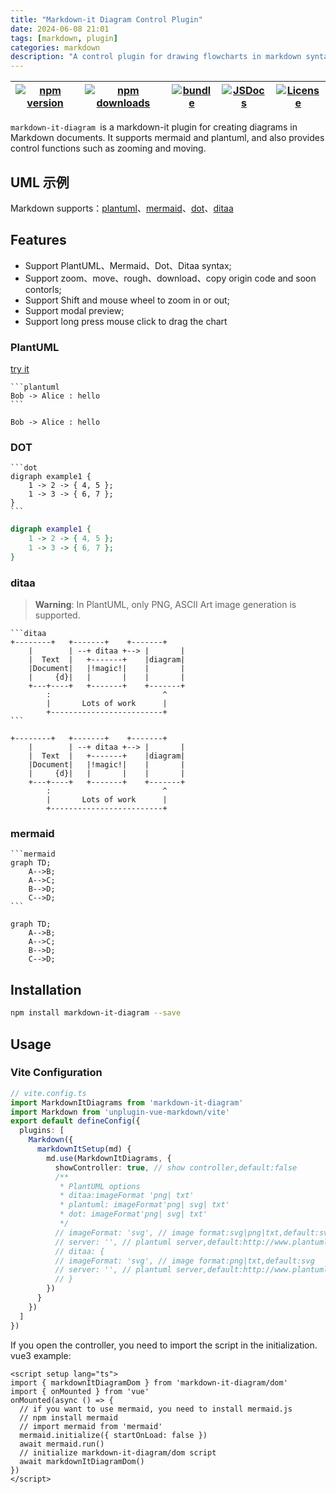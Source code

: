 ```yaml
---
title: "Markdown-it Diagram Control Plugin"
date: 2024-06-08 21:01
tags: [markdown, plugin]
categories: markdown
description: "A control plugin for drawing flowcharts in markdown syntax"
---
```


| [![npm version][npm-version-src]][npm-version-href] | [![npm downloads][npm-downloads-src]][npm-downloads-href] | [![bundle][bundle-src]][bundle-href] | [![JSDocs][jsdocs-src]][jsdocs-href] | [![License][license-src]][license-href] |
| --------------------------------------------------- | --------------------------------------------------------- | ------------------------------------ | ------------------------------------ | --------------------------------------- |

`markdown-it-diagram `is a markdown-it plugin for creating diagrams in Markdown documents. It supports mermaid and plantuml, and also provides control functions such as zooming and moving.

[npm-version-src]: https://img.shields.io/npm/v/markdown-it-diagram?style=flat&colorA=080f12&colorB=5e5e5e
[npm-version-href]: https://npmjs.com/package/markdown-it-diagram
[npm-downloads-src]: https://img.shields.io/npm/dm/markdown-it-diagram?style=flat&colorA=080f12&colorB=5e5e5e
[npm-downloads-href]: https://npmjs.com/package/markdown-it-diagram
[bundle-src]: https://img.shields.io/bundlephobia/minzip/markdown-it-diagram?style=flat&colorA=080f12&colorB=5e5e5e&label=minzip
[bundle-href]: https://bundlephobia.com/result?p=markdown-it-diagram
[license-src]: https://img.shields.io/github/license/rr210/markdown-it-diagram.svg?style=flat&colorA=080f12&colorB=5e5e5e
[license-href]: https://github.com/ryanuo/markdown-it-diagram/blob/main/LICENSE
[jsdocs-src]: https://img.shields.io/badge/jsdocs-reference-080f12?style=flat&colorA=080f12&colorB=5e5e5e
[jsdocs-href]: https://www.jsdocs.io/package/markdown-it-diagram

## UML 示例

Markdown supports：[plantuml](https://plantuml.com/)、[mermaid](https://github.com/mermaid-js/mermaid)、[dot](https://graphviz.gitlab.io/doc/info/lang.html)、[ditaa](https://ditaa.sourceforge.net/)

## Features

- Support PlantUML、Mermaid、Dot、Ditaa syntax;
- Support zoom、move、rough、download、copy origin code and soon contorls;
- Support Shift and mouse wheel to zoom in or out;
- Support modal preview;
- Support long press mouse click to drag the chart

### PlantUML

[try it](https://www.plantuml.com/plantuml/uml/)

````
```plantuml
Bob -> Alice : hello
```
````

```plantuml
Bob -> Alice : hello
```

### DOT

````
```dot
digraph example1 {
    1 -> 2 -> { 4, 5 };
    1 -> 3 -> { 6, 7 };
}
```
````

```dot
digraph example1 {
    1 -> 2 -> { 4, 5 };
    1 -> 3 -> { 6, 7 };
}
```

### ditaa

> **Warning**: In PlantUML, only PNG, ASCII Art image generation is supported.

````
```ditaa
+--------+   +-------+    +-------+
    |        | --+ ditaa +--> |       |
    |  Text  |   +-------+    |diagram|
    |Document|   |!magic!|    |       |
    |     {d}|   |       |    |       |
    +---+----+   +-------+    +-------+
        :                         ^
        |       Lots of work      |
        +-------------------------+
```
````

```ditaa
+--------+   +-------+    +-------+
    |        | --+ ditaa +--> |       |
    |  Text  |   +-------+    |diagram|
    |Document|   |!magic!|    |       |
    |     {d}|   |       |    |       |
    +---+----+   +-------+    +-------+
        :                         ^
        |       Lots of work      |
        +-------------------------+
```

### mermaid

````
```mermaid
graph TD;
    A-->B;
    A-->C;
    B-->D;
    C-->D;
```
````

```mermaid
graph TD;
    A-->B;
    A-->C;
    B-->D;
    C-->D;
```

## Installation

```bash
npm install markdown-it-diagram --save
```

## Usage

### Vite Configuration

```ts
// vite.config.ts
import MarkdownItDiagrams from 'markdown-it-diagram'
import Markdown from 'unplugin-vue-markdown/vite'
export default defineConfig({
  plugins: [
    Markdown({
      markdownItSetup(md) {
        md.use(MarkdownItDiagrams, {
          showController: true, // show controller,default:false
          /**
           * PlantUML options
           * ditaa:imageFormat 'png| txt'
           * plantuml: imageFormat'png| svg| txt'
           * dot: imageFormat'png| svg| txt'
           */
          // imageFormat: 'svg', // image format:svg|png|txt,default:svg
          // server: '', // plantuml server,default:http://www.plantuml.com/plantuml
          // ditaa: {
          // imageFormat: 'svg', // image format:png|txt,default:svg
          // server: '', // plantuml server,default:http://www.plantuml.com/plantuml
          // }
        })
      }
    })
  ]
})
```

If you open the controller, you need to import the script in the initialization.
vue3 example:

```vue
<script setup lang="ts">
import { markdownItDiagramDom } from 'markdown-it-diagram/dom'
import { onMounted } from 'vue'
onMounted(async () => {
  // if you want to use mermaid, you need to install mermaid.js
  // npm install mermaid
  // import mermaid from 'mermaid'
  mermaid.initialize({ startOnLoad: false })
  await mermaid.run()
  // initialize markdown-it-diagram/dom script
  await markdownItDiagramDom()
})
</script>
```
